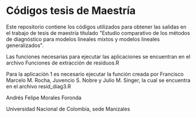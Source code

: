 # Códigos tesis de Maestría
Este repositorio contiene los códigos utilizados para obtener las salidas en el trabajo de tesis de maestría titulado "Estudio comparativo de los métodos de diagnóstico para modelos lineales mixtos y modelos lineales generalizados".

Las funciones necesarias para ejecutar las aplicaciones se encuentran en el archivo Funciones de extracción de residuos.R

Para la aplicación 1 es necesario ejecutar la función creada por Francisco Marcelo M. Rocha, Juvencio S. Nobre y Julio M. Singer, la cual se encuentra en el archivo resid_diag3.R


Andrés Felipe Morales Foronda

Universidad Nacional de Colombia, sede Manizales
